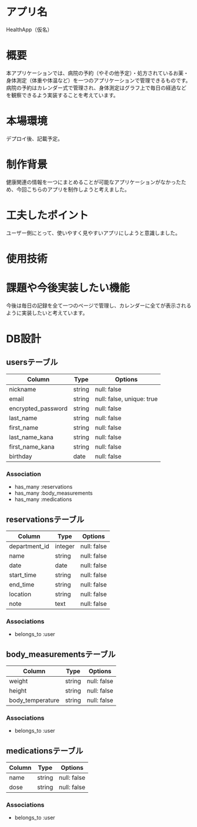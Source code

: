 # アプリ名
HealthApp（仮名）

# 概要
本アプリケーションでは、病院の予約（やその他予定）・処方されているお薬・身体測定（体重や体温など）を一つのアプリケーションで管理できるものです。病院の予約はカレンダー式で管理され、身体測定はグラフ上で毎日の経過などを観察できるよう実装することを考えています。

# 本場環境
デプロイ後、記載予定。

# 制作背景
健康関連の情報を一つにまとめることが可能なアプリケーションがなかったため、今回こちらのアプリを制作しようと考えました。

# 工夫したポイント
ユーザー側にとって、使いやすく見やすいアプリにしようと意識しました。

# 使用技術

# 課題や今後実装したい機能
今後は毎日の記録を全て一つのページで管理し、カレンダーに全てが表示されるように実装したいと考えています。

# DB設計

## usersテーブル

| Column              | Type    | Options                    |
| ------------------- | ------- | -------------------------- |
| nickname            | string  | null: false                |
| email               | string  | null: false, unique: true  |
| encrypted_password  | string  | null: false                |
| last_name           | string  | null: false                |
| first_name          | string  | null: false                |
| last_name_kana      | string  | null: false                |
| first_name_kana     | string  | null: false                |
| birthday            | date    | null: false                |

### Association
- has_many :reservations
- has_many :body_measurements
- has_many :medications

## reservationsテーブル

| Column              | Type     | Options                    |
| ------------------- | -------- | -------------------------- |
| department_id       | integer  | null: false                |
| name                | string   | null: false                |
| date                | date     | null: false                |
| start_time          | string   | null: false                |
| end_time            | string   | null: false                |
| location            | string   | null: false                |
| note                | text     | null: false                |

### Associations
- belongs_to :user

## body_measurementsテーブル

| Column            | Type    | Options      |
| ----------------- | ------- | -------------|
| weight            | string  | null: false  |
| height            | string  | null: false  |
| body_temperature  | string  | null: false  |

### Associations
- belongs_to :user

## medicationsテーブル

| Column         | Type     | Options       |
| -------------- | -------- | --------------|
| name           | string   | null: false   |
| dose           | string   | null: false   |

### Associations
- belongs_to :user
